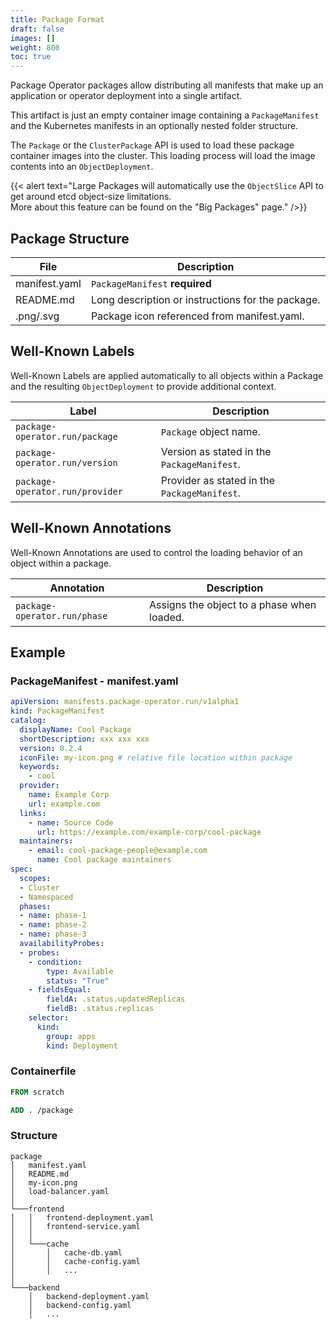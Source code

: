 ```yaml
---
title: Package Format
draft: false
images: []
weight: 800
toc: true
---
```


Package Operator packages allow distributing all manifests that make up an application or operator deployment into a single artifact.

This artifact is just an empty container image containing a `PackageManifest` and the Kubernetes manifests in an optionally nested folder structure.

The `Package` or the `ClusterPackage` API is used to load these package container images into the cluster. This loading process will load the image contents into an `ObjectDeployment`.

{{< alert text="Large Packages will automatically use the `ObjectSlice` API to get around etcd object-size limitations.<br>More about this feature can be found on the \"Big Packages\" page." />}}

## Package Structure

| File | Description |
| ---- | ----------- |
| manifest.yaml | `PackageManifest` **required** |
| README.md | Long description or instructions for the package. |
| .png/.svg | Package icon referenced from manifest.yaml. |

## Well-Known Labels

Well-Known Labels are applied automatically to all objects within a Package and the resulting `ObjectDeployment` to provide additional context.

| Label | Description |
| ----- | ----------- |
| `package-operator.run/package` | `Package` object name. |
| `package-operator.run/version` | Version as stated in the `PackageManifest`. |
| `package-operator.run/provider` | Provider as stated in the `PackageManifest`. |

## Well-Known Annotations

Well-Known Annotations are used to control the loading behavior of an object within a package.

| Annotation | Description |
| ---------- | ----------- |
| `package-operator.run/phase` | Assigns the object to a phase when loaded. |

## Example

### PackageManifest - manifest.yaml

```yaml
apiVersion: manifests.package-operator.run/v1alpha1
kind: PackageManifest
catalog:
  displayName: Cool Package
  shortDescription: xxx xxx xxx
  version: 0.2.4
  iconFile: my-icon.png # relative file location within package
  keywords:
    - cool
  provider:
    name: Example Corp
    url: example.com
  links:
    - name: Source Code
      url: https://example.com/example-corp/cool-package
  maintainers:
    - email: cool-package-people@example.com
      name: Cool package maintainers
spec:
  scopes:
  - Cluster
  - Namespaced
  phases:
  - name: phase-1
  - name: phase-2
  - name: phase-3
  availabilityProbes:
  - probes:
    - condition:
        type: Available
        status: "True"
    - fieldsEqual:
        fieldA: .status.updatedReplicas
        fieldB: .status.replicas
    selector:
      kind:
        group: apps
        kind: Deployment
```

### Containerfile

```dockerfile
FROM scratch

ADD . /package
```

### Structure
```
package
│   manifest.yaml
│   README.md
│   my-icon.png
│   load-balancer.yaml
│
└───frontend
│   │   frontend-deployment.yaml
│   │   frontend-service.yaml
│   │
│   └───cache
│       │   cache-db.yaml
│       │   cache-config.yaml
│       │   ...
│   
└───backend
    │   backend-deployment.yaml
    │   backend-config.yaml
    │   ...
```

